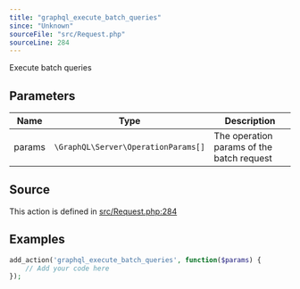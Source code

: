 ```yaml
---
title: "graphql_execute_batch_queries"
since: "Unknown"
sourceFile: "src/Request.php"
sourceLine: 284
---
```



Execute batch queries

## Parameters

| Name | Type | Description |
|------|------|-------------|
| params | `\GraphQL\Server\OperationParams[]` | The operation params of the batch request |


## Source

This action is defined in [src/Request.php:284](https://github.com/wp-graphql/wp-graphql/blob/develop/src/Request.php#L284)


## Examples

```php
add_action('graphql_execute_batch_queries', function($params) {
    // Add your code here
});
```